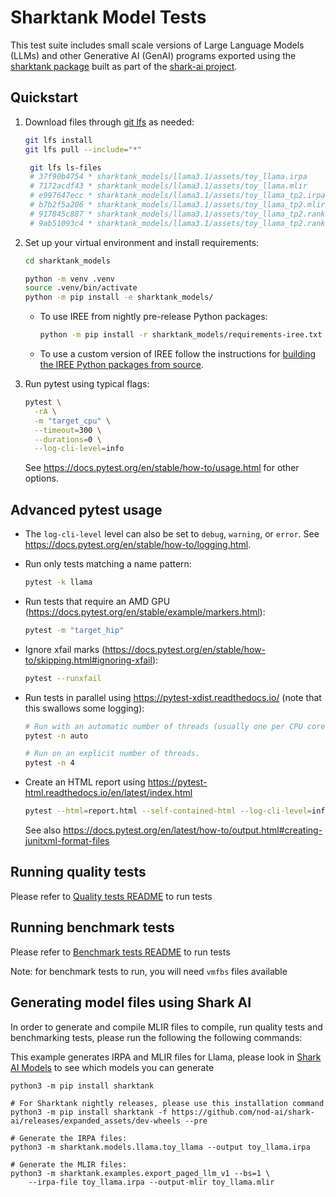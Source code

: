 # Sharktank Model Tests

This test suite includes small scale versions of Large Language Models (LLMs)
and other Generative AI (GenAI) programs exported using the
[sharktank package](https://github.com/nod-ai/shark-ai/tree/main/sharktank)
built as part of the [shark-ai project](https://github.com/nod-ai/shark-ai).

## Quickstart

1. Download files through [git lfs](https://git-lfs.com/) as needed:

    ```bash
    git lfs install
    git lfs pull --include="*"

     git lfs ls-files
     # 37f90b4754 * sharktank_models/llama3.1/assets/toy_llama.irpa
     # 7172acdf43 * sharktank_models/llama3.1/assets/toy_llama.mlir
     # e997647ecc * sharktank_models/llama3.1/assets/toy_llama_tp2.irpa
     # b7b2f5a206 * sharktank_models/llama3.1/assets/toy_llama_tp2.mlir
     # 917845c887 * sharktank_models/llama3.1/assets/toy_llama_tp2.rank0.irpa
     # 9ab51093c4 * sharktank_models/llama3.1/assets/toy_llama_tp2.rank1.irpa
     ```

2. Set up your virtual environment and install requirements:

    ```bash
    cd sharktank_models

    python -m venv .venv
    source .venv/bin/activate
    python -m pip install -e sharktank_models/
    ```

    * To use IREE from nightly pre-release Python packages:

        ```bash
        python -m pip install -r sharktank_models/requirements-iree.txt
        ```

    * To use a custom version of IREE follow the instructions for
      [building the IREE Python packages from source](https://iree.dev/building-from-source/getting-started/#python-bindings).

3. Run pytest using typical flags:

    ```bash
    pytest \
      -rA \
      -m "target_cpu" \
      --timeout=300 \
      --durations=0 \
      --log-cli-level=info
    ```

    See https://docs.pytest.org/en/stable/how-to/usage.html for other options.

## Advanced pytest usage

* The `log-cli-level` level can also be set to `debug`, `warning`, or `error`.
  See https://docs.pytest.org/en/stable/how-to/logging.html.
* Run only tests matching a name pattern:

    ```bash
    pytest -k llama
    ```

* Run tests that require an AMD GPU
  (https://docs.pytest.org/en/stable/example/markers.html):

    ```bash
    pytest -m "target_hip"
    ```

* Ignore xfail marks
  (https://docs.pytest.org/en/stable/how-to/skipping.html#ignoring-xfail):

    ```bash
    pytest --runxfail
    ```

* Run tests in parallel using https://pytest-xdist.readthedocs.io/
  (note that this swallows some logging):

    ```bash
    # Run with an automatic number of threads (usually one per CPU core).
    pytest -n auto

    # Run on an explicit number of threads.
    pytest -n 4
    ```

* Create an HTML report using https://pytest-html.readthedocs.io/en/latest/index.html

    ```bash
    pytest --html=report.html --self-contained-html --log-cli-level=info
    ```

    See also
    https://docs.pytest.org/en/latest/how-to/output.html#creating-junitxml-format-files

## Running quality tests

Please refer to [Quality tests README](quality_tests/README.md) to run tests

## Running benchmark tests

Please refer to [Benchmark tests README](benchmarks/README.md) to run tests

Note: for benchmark tests to run, you will need `vmfbs` files available

## Generating model files using Shark AI

In order to generate and compile MLIR files to compile, run quality tests and benchmarking tests, please run the following the following commands:

This example generates IRPA and MLIR files for Llama, please look in [Shark AI Models](https://github.com/nod-ai/shark-ai/tree/main/sharktank/sharktank/models) to see which models you can generate

```
python3 -m pip install sharktank

# For Sharktank nightly releases, please use this installation command
python3 -m pip install sharktank -f https://github.com/nod-ai/shark-ai/releases/expanded_assets/dev-wheels --pre

# Generate the IRPA files:
python3 -m sharktank.models.llama.toy_llama --output toy_llama.irpa

# Generate the MLIR files:
python3 -m sharktank.examples.export_paged_llm_v1 --bs=1 \
    --irpa-file toy_llama.irpa --output-mlir toy_llama.mlir
```
